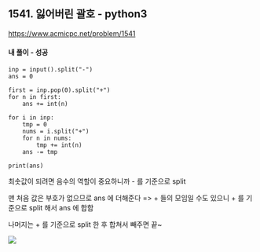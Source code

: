 ## 1541. 잃어버린 괄호 - python3
https://www.acmicpc.net/problem/1541

#### 내 풀이 - 성공
```
inp = input().split("-")
ans = 0

first = inp.pop(0).split("+")
for n in first:
    ans += int(n)

for i in inp:
    tmp = 0
    nums = i.split("+")
    for n in nums:
        tmp += int(n)
    ans -= tmp

print(ans)
```
최솟값이 되려면 음수의 역할이 중요하니까 - 를 기준으로 split

맨 처음 값은 부호가 없으므로 ans 에 더해준다
=> + 들의 모임일 수도 있으니 + 를 기준으로 split 해서 ans 에 합함

나머지는 + 를 기준으로 split 한 후 합쳐서 빼주면 끝~

![](https://images.velog.io/images/jsh5408/post/57cff44d-e4d8-46cd-85ec-34c70cd93664/image.png)
